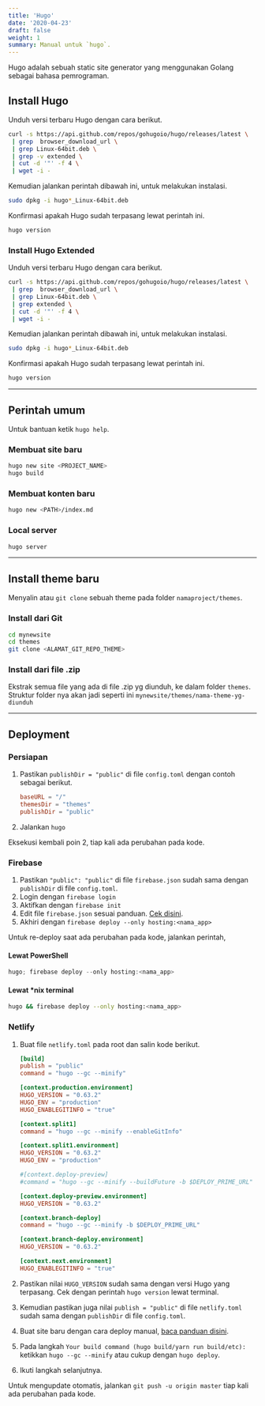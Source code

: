 ```yaml
---
title: 'Hugo'
date: '2020-04-23'
draft: false
weight: 1
summary: Manual untuk `hugo`.
---
```


Hugo adalah sebuah static site generator yang menggunakan Golang sebagai bahasa pemrograman.

## Install Hugo

Unduh versi terbaru Hugo dengan cara berikut.

```bash
curl -s https://api.github.com/repos/gohugoio/hugo/releases/latest \
 | grep  browser_download_url \
 | grep Linux-64bit.deb \
 | grep -v extended \
 | cut -d '"' -f 4 \
 | wget -i -
```

Kemudian jalankan perintah dibawah ini, untuk melakukan instalasi.

```bash
sudo dpkg -i hugo*_Linux-64bit.deb
```

Konfirmasi apakah Hugo sudah terpasang lewat perintah ini.

```bash
hugo version
```

### Install Hugo Extended

Unduh versi terbaru Hugo dengan cara berikut.

```bash
curl -s https://api.github.com/repos/gohugoio/hugo/releases/latest \
 | grep  browser_download_url \
 | grep Linux-64bit.deb \
 | grep extended \
 | cut -d '"' -f 4 \
 | wget -i -
```

Kemudian jalankan perintah dibawah ini, untuk melakukan instalasi.

```bash
sudo dpkg -i hugo*_Linux-64bit.deb
```

Konfirmasi apakah Hugo sudah terpasang lewat perintah ini.

```bash
hugo version
```

---

## Perintah umum

Untuk bantuan ketik `hugo help`.

### Membuat site baru

```bash
hugo new site <PROJECT_NAME>
hugo build
```

### Membuat konten baru

```bash
hugo new <PATH>/index.md
```

### Local server

```bash
hugo server
```

---

## Install theme baru

Menyalin atau `git clone` sebuah theme pada folder `namaproject/themes`.

### Install dari Git

```bash
cd mynewsite
cd themes
git clone <ALAMAT_GIT_REPO_THEME>
```

### Install dari file .zip

Ekstrak semua file yang ada di file .zip yg diunduh, ke dalam folder `themes`. Struktur folder nya akan jadi seperti ini `mynewsite/themes/nama-theme-yg-diunduh`

---

## Deployment

### Persiapan

1. Pastikan `publishDir = "public"` di file `config.toml` dengan contoh sebagai berikut.

    ```toml
    baseURL = "/"
    themesDir = "themes"
    publishDir = "public"
    ```

1. Jalankan `hugo`

Eksekusi kembali poin 2, tiap kali ada perubahan pada kode.

### Firebase

1. Pastikan `"public": "public"` di file `firebase.json` sudah sama dengan `publishDir` di file `config.toml`.
1. Login dengan `firebase login`
1. Aktifkan dengan `firebase init`
1. Edit file `firebase.json` sesuai panduan. [Cek disini](/manual/firebase/).
1. Akhiri dengan `firebase deploy --only hosting:<nama_app>`

Untuk re-deploy saat ada perubahan pada kode, jalankan perintah,

#### Lewat PowerShell

```powershell
hugo; firebase deploy --only hosting:<nama_app>
```

#### Lewat *nix terminal

```bash
hugo && firebase deploy --only hosting:<nama_app>
```

### Netlify

1. Buat file `netlify.toml` pada root dan salin kode berikut.

    ```toml
    [build]
    publish = "public"
    command = "hugo --gc --minify"

    [context.production.environment]
    HUGO_VERSION = "0.63.2"
    HUGO_ENV = "production"
    HUGO_ENABLEGITINFO = "true"

    [context.split1]
    command = "hugo --gc --minify --enableGitInfo"

    [context.split1.environment]
    HUGO_VERSION = "0.63.2"
    HUGO_ENV = "production"

    #[context.deploy-preview]
    #command = "hugo --gc --minify --buildFuture -b $DEPLOY_PRIME_URL"

    [context.deploy-preview.environment]
    HUGO_VERSION = "0.63.2"

    [context.branch-deploy]
    command = "hugo --gc --minify -b $DEPLOY_PRIME_URL"

    [context.branch-deploy.environment]
    HUGO_VERSION = "0.63.2"

    [context.next.environment]
    HUGO_ENABLEGITINFO = "true"

    ```

1. Pastikan nilai `HUGO_VERSION` sudah sama dengan versi Hugo yang terpasang. Cek dengan perintah `hugo version` lewat terminal.
1. Kemudian pastikan juga nilai `publish = "public"` di file `netlify.toml` sudah sama dengan `publishDir` di file `config.toml`.
1. Buat site baru dengan cara deploy manual, [baca panduan disini](/manual/netlify/).
1. Pada langkah `Your build command (hugo build/yarn run build/etc):` ketikkan  `hugo --gc --minify` atau cukup dengan `hugo deploy`.
1. Ikuti langkah selanjutnya.

Untuk mengupdate otomatis, jalankan `git push -u origin master` tiap kali ada perubahan pada kode.
